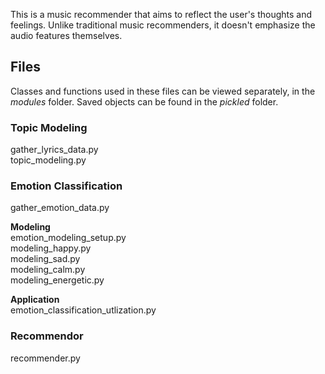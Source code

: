 This is a music recommender that aims to reflect the user's thoughts and feelings. Unlike traditional music recommenders, it doesn't emphasize the audio features themselves.

## Files
Classes and functions used in these files can be viewed separately, in the *modules* folder.
Saved objects can be found in the *pickled* folder.

### Topic Modeling
gather_lyrics_data.py  
topic_modeling.py

### Emotion Classification
gather_emotion_data.py

**Modeling**  
emotion_modeling_setup.py  
modeling_happy.py  
modeling_sad.py  
modeling_calm.py  
modeling_energetic.py

**Application**  
emotion_classification_utlization.py

### Recommendor
recommender.py
